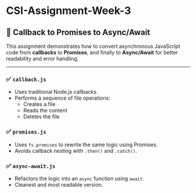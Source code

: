 # CSI-Assignment-Week-3

## 🔁 Callback to Promises to Async/Await

This assignment demonstrates how to convert asynchronous JavaScript code from **callbacks** to **Promises**, and finally to **Async/Await** for better readability and error handling.

---

### ✅ `callback.js`
- Uses traditional Node.js callbacks.
- Performs a sequence of file operations:
  - Creates a file
  - Reads the content
  - Deletes the file

### ✅ `promises.js`
- Uses `fs.promises` to rewrite the same logic using Promises.
- Avoids callback nesting with `.then()` and `.catch()`.

### ✅ `async-await.js`
- Refactors the logic into an `async` function using `await`.
- Cleanest and most readable version.
